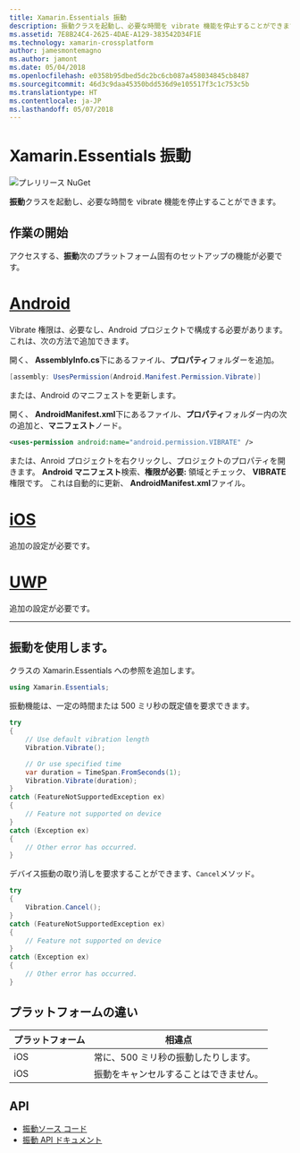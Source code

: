 ```yaml
---
title: Xamarin.Essentials 振動
description: 振動クラスを起動し、必要な時間を vibrate 機能を停止することができます。
ms.assetid: 7E8B24C4-2625-4DAE-A129-383542D34F1E
ms.technology: xamarin-crossplatform
author: jamesmontemagno
ms.author: jamont
ms.date: 05/04/2018
ms.openlocfilehash: e0358b95dbed5dc2bc6cb087a458034845cb8487
ms.sourcegitcommit: 46d3c9daa45350bdd536d9e105517f3c1c753c5b
ms.translationtype: HT
ms.contentlocale: ja-JP
ms.lasthandoff: 05/07/2018
---
```

# <a name="xamarinessentials-vibration"></a>Xamarin.Essentials 振動

![プレリリース NuGet](~/media/shared/pre-release.png)

**振動**クラスを起動し、必要な時間を vibrate 機能を停止することができます。

## <a name="getting-started"></a>作業の開始

アクセスする、**振動**次のプラットフォーム固有のセットアップの機能が必要です。

# <a name="androidtabandroid"></a>[Android](#tab/android)

Vibrate 権限は、必要なし、Android プロジェクトで構成する必要があります。 これは、次の方法で追加できます。

開く、 **AssemblyInfo.cs**下にあるファイル、**プロパティ**フォルダーを追加。

```csharp
[assembly: UsesPermission(Android.Manifest.Permission.Vibrate)]
```

または、Android のマニフェストを更新します。

開く、 **AndroidManifest.xml**下にあるファイル、**プロパティ**フォルダー内の次の追加と、**マニフェスト**ノード。

```xml
<uses-permission android:name="android.permission.VIBRATE" />
```

または、Anroid プロジェクトを右クリックし、プロジェクトのプロパティを開きます。 **Android マニフェスト**検索、**権限が必要:** 領域とチェック、 **VIBRATE**権限です。 これは自動的に更新、 **AndroidManifest.xml**ファイル。

# <a name="iostabios"></a>[iOS](#tab/ios)

追加の設定が必要です。

# <a name="uwptabuwp"></a>[UWP](#tab/uwp)

追加の設定が必要です。

-----

## <a name="using-vibration"></a>振動を使用します。

クラスの Xamarin.Essentials への参照を追加します。

```csharp
using Xamarin.Essentials;
```

振動機能は、一定の時間または 500 ミリ秒の既定値を要求できます。

```csharp
try
{
    // Use default vibration length
    Vibration.Vibrate();

    // Or use specified time
    var duration = TimeSpan.FromSeconds(1);
    Vibration.Vibrate(duration);
}
catch (FeatureNotSupportedException ex)
{
    // Feature not supported on device
}
catch (Exception ex)
{
    // Other error has occurred.
}
```

デバイス振動の取り消しを要求することができます、`Cancel`メソッド。

```csharp
try
{
    Vibration.Cancel();
}
catch (FeatureNotSupportedException ex)
{
    // Feature not supported on device
}
catch (Exception ex)
{
    // Other error has occurred.
}
```

## <a name="platform-differences"></a>プラットフォームの違い

| プラットフォーム | 相違点 |
| --- | --- |
| iOS | 常に、500 ミリ秒の振動したりします。 |
| iOS | 振動をキャンセルすることはできません。 |

## <a name="api"></a>API

- [振動ソース コード](https://github.com/xamarin/Essentials/tree/master/Essentials/Vibration)
- [振動 API ドキュメント](xref:Xamarin.Essentials.Vibration)
